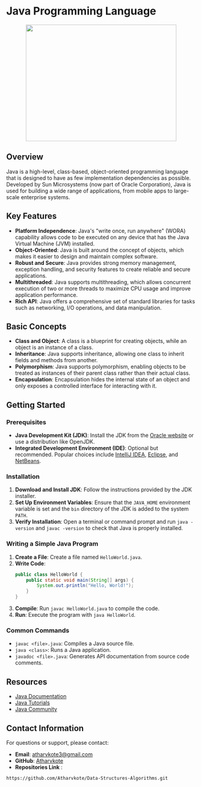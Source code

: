 
# Java Programming Language
<div align="center">
<img src="Essentials/Javacup.jpg" height=309px width=400px>
</div>



## Overview

Java is a high-level, class-based, object-oriented programming language that is designed to have as few implementation dependencies as possible. Developed by Sun Microsystems (now part of Oracle Corporation), Java is used for building a wide range of applications, from mobile apps to large-scale enterprise systems.

## Key Features

- **Platform Independence**: Java's "write once, run anywhere" (WORA) capability allows code to be executed on any device that has the Java Virtual Machine (JVM) installed.
- **Object-Oriented**: Java is built around the concept of objects, which makes it easier to design and maintain complex software.
- **Robust and Secure**: Java provides strong memory management, exception handling, and security features to create reliable and secure applications.
- **Multithreaded**: Java supports multithreading, which allows concurrent execution of two or more threads to maximize CPU usage and improve application performance.
- **Rich API**: Java offers a comprehensive set of standard libraries for tasks such as networking, I/O operations, and data manipulation.

## Basic Concepts

- **Class and Object**: A class is a blueprint for creating objects, while an object is an instance of a class.
- **Inheritance**: Java supports inheritance, allowing one class to inherit fields and methods from another.
- **Polymorphism**: Java supports polymorphism, enabling objects to be treated as instances of their parent class rather than their actual class.
- **Encapsulation**: Encapsulation hides the internal state of an object and only exposes a controlled interface for interacting with it.

## Getting Started

### Prerequisites

- **Java Development Kit (JDK)**: Install the JDK from the [Oracle website](https://www.oracle.com/java/technologies/javase-downloads.html) or use a distribution like OpenJDK.
- **Integrated Development Environment (IDE)**: Optional but recommended. Popular choices include [IntelliJ IDEA](https://www.jetbrains.com/idea/), [Eclipse](https://www.eclipse.org/), and [NetBeans](https://netbeans.apache.org/).

### Installation

1. **Download and Install JDK**: Follow the instructions provided by the JDK installer.
2. **Set Up Environment Variables**: Ensure that the `JAVA_HOME` environment variable is set and the `bin` directory of the JDK is added to the system `PATH`.
3. **Verify Installation**: Open a terminal or command prompt and run `java -version` and `javac -version` to check that Java is properly installed.

### Writing a Simple Java Program

1. **Create a File**: Create a file named `HelloWorld.java`.
2. **Write Code**:
    ```java
    public class HelloWorld {
        public static void main(String[] args) {
            System.out.println("Hello, World!");
        }
    }
    ```
3. **Compile**: Run `javac HelloWorld.java` to compile the code.
4. **Run**: Execute the program with `java HelloWorld`.

### Common Commands

- `javac <file>.java`: Compiles a Java source file.
- `java <class>`: Runs a Java application.
- `javadoc <file>.java`: Generates API documentation from source code comments.

## Resources

- [Java Documentation](https://docs.oracle.com/javase/8/docs/)
- [Java Tutorials](https://docs.oracle.com/javase/tutorial/)
- [Java Community](https://community.oracle.com/java)


## Contact Information
For questions or support, please contact:
- **Email**: atharvkote3@gmail.com
- **GitHub**: [Atharvkote](https://github.com/Atharvkote)
- **Repositories Link** :
 ```
https://github.com/Atharvkote/Data-Structures-Algorithms.git
```
